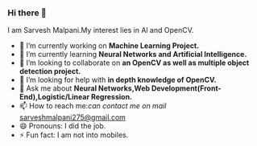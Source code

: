 ### Hi there 👋
I am Sarvesh Malpani.My interest lies in Al and OpenCV.

- 🔭 I’m currently working on **Machine Learning Project.**
- 🌱 I’m currently learning **Neural Networks and Artificial Intelligence.**
- 👯 I’m looking to collaborate on **an OpenCV as well as multiple object detection project.**
- 🤔 I’m looking for help with **in depth knowledge of OpenCV.**
- 💬 Ask me about **Neural Networks,Web Development(Front-End),Logistic/Linear Regression.**
- 📫 How to reach me:*can contact me on mail*
                       sarveshmalpani275@gmail.com
- 😄 Pronouns: I did the job.
- ⚡ Fun fact: I am not into mobiles.
